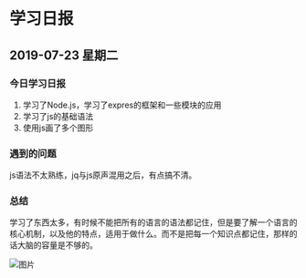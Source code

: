 # 学习日报

## 2019-07-23 星期二

### 今日学习日报

1. 学习了Node.js，学习了expres的框架和一些模块的应用
2. 学习了js的基础语法
3. 使用js画了多个图形

### 遇到的问题

js语法不太熟练，jq与js原声混用之后，有点搞不清。

### 总结

学习了东西太多，有时候不能把所有的语言的语法都记住，但是要了解一个语言的核心机制，以及他的特点，适用于做什么。而不是把每一个知识点都记住，那样的话大脑的容量是不够的。

![图片](https://ss1.bdstatic.com/70cFuXSh_Q1YnxGkpoWK1HF6hhy/it/u=3449268565,2852333408&fm=26&gp=0.jpg)